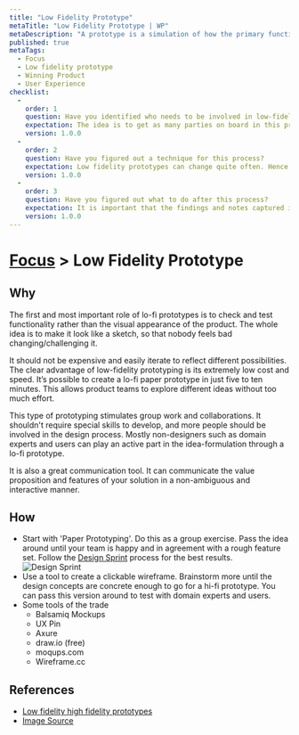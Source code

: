 ```yaml
---
title: "Low Fidelity Prototype"
metaTitle: "Low Fidelity Prototype | WP"
metaDescription: "A prototype is a simulation of how the primary functionality of the product will work. It allows you to initiate discussions with other stakeholders such as domain experts, potential users, decision makers, etc. Low-fidelity (lo-fi) prototyping is a quick and easy way to convert high-level design concepts into tangible and testable artifacts. It doesn’t have to be concrete or even look like a finished product."
published: true
metaTags:
  - Focus
  - Low fidelity prototype
  - Winning Product
  - User Experience
checklist: 
  -
    order: 1
    question: Have you identified who needs to be involved in low-fidelity prototyping? 
    expectation: The idea is to get as many parties on board in this process as possible. Developers, QA, domain experts and especially users are more than welcome to participate in this process.
    version: 1.0.0
  -
    order: 2
    question: Have you figured out a technique for this process?
    expectation: Low fidelity prototypes can change quite often. Hence it is recommended to use a media where things can be changed quickly; such as pen and paper. Wire framing can be done at a later stage when the requirements are bit more stable.
    version: 1.0.0
  -
    order: 3
    question: Have you figured out what to do after this process?
    expectation: It is important that the findings and notes captured in this process is properly recorded for future purposes. These early feedback then needs to be taken into planning and should eventually needs to end up at the product road map.
    version: 1.0.0
---
```

# [Focus](../2-focus.md) > Low Fidelity Prototype

## Why
The first and most important role of lo-fi prototypes is to check and test functionality rather than the visual appearance of the product. The whole idea is to make it look like a sketch, so that nobody feels bad changing/challenging it.

It should not be expensive and easily iterate to reflect different possibilities. The clear advantage of low-fidelity prototyping is its extremely low cost and speed. It’s possible to create a lo-fi paper prototype in just five to ten minutes. This allows product teams to explore different ideas without too much effort.

This type of prototyping stimulates group work and collaborations. It shouldn't require special skills to develop, and more people should be involved in the design process. Mostly non-designers such as domain experts and users can play an active part in the idea-formulation through a lo-fi prototype.

It is also a great communication tool. It can communicate the value proposition and features of your solution in a non-ambiguous and interactive manner.

## How

- Start with 'Paper Prototyping'. Do this as a group exercise. Pass the idea around until your team is happy and in agreement with a rough feature set. Follow the [Design Sprint](https://www.gv.com/sprint/) process for the best results.
  ![Design Sprint](https://miro.medium.com/max/2000/1*YAulgPaB93hG_V0Pomc1xg.jpeg)
- Use a tool to create a clickable wireframe. Brainstorm more until the design concepts are concrete enough to go for a hi-fi prototype. You can pass this version around to test with domain experts and users.
- Some tools of the trade
  - Balsamiq Mockups
  - UX Pin
  - Axure
  - draw.io (free)
  - moqups.com
  - Wireframe.cc

## References

- [Low fidelity high fidelity prototypes](https://theblog.adobe.com/prototyping-difference-low-fidelity-high-fidelity-prototypes-use/)
- [Image Source](https://sprintstories.com/7-tips-for-the-first-ever-design-sprint-of-a-company-16682b307c1c)
